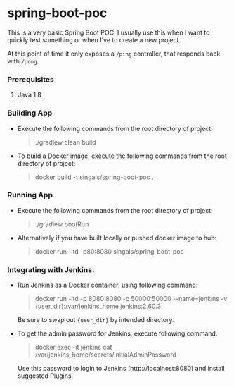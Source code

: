 # spring-boot-poc

This is a very basic Spring Boot POC. I usually use this when I want to quickly test something or when I've to
create a new project.

At this point of time it only exposes a `/ping` controller, that responds back with `/pong`.

### Prerequisites
1. Java 1.8

### Building App
- Execute the following commands from the root directory of project:
    > ./gradlew clean build
- To build a Docker image, execute the following commands from the root directory of project:
    > docker build -t singals/spring-boot-poc .

### Running App
- Execute the following commands from the root directory of project:
    > ./gradlew bootRun
- Alternatively if you have built locally or pushed docker image to hub:
    > docker run -itd -p80:8080 singals/spring-boot-poc

### Integrating with Jenkins:
- Run Jenkins as a Docker container, using following command:
    > docker run -itd -p 8080:8080 -p 50000:50000 --name=jenkins -v {user_dir}:/var/jenkins_home jenkins:2.60.3

    Be sure to swap out `{user_dir}` by intended directory.
- To get the admin password for Jenkins, execute following command:
    > docker exec -it jenkins cat /var/jenkins_home/secrets/initialAdminPassword

    Use this password to login to Jenkins (http://localhost:8080) and install suggested Plugins.
